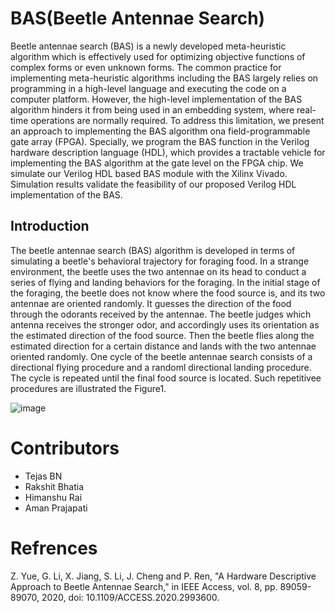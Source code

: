 # BAS(Beetle Antennae Search)
Beetle antennae search (BAS) is a newly developed meta-heuristic algorithm which is effectively used for optimizing objective functions of complex forms or even unknown forms. The common practice for implementing meta-heuristic algorithms including the BAS largely relies on programming in a high-level language and executing the code on a computer platform. However, the high-level implementation of the BAS algorithm hinders it from being used in an embedding system, where real-time operations are
normally required. To address this limitation, we present an approach to implementing the BAS algorithm ona field-programmable gate array (FPGA). Specially, we program the BAS function in the Verilog hardware description language (HDL), which provides a tractable vehicle for implementing the BAS algorithm at the gate level on the FPGA chip. We simulate our Verilog HDL based BAS module with the Xilinx Vivado. Simulation results validate the feasibility of our proposed Verilog HDL implementation of the
BAS.

## Introduction
The beetle antennae search (BAS) algorithm is developed in terms of simulating a beetle's behavioral trajectory for foraging food. In a strange environment, the beetle uses the two antennae on its head to conduct a series of flying and landing behaviors for the foraging. In the initial stage of the foraging, the beetle does not know where the food source is, and its two antennae are oriented randomly. It guesses the direction of the food through the odorants received by the antennae. The beetle judges which antenna receives the stronger odor, and accordingly uses its orientation as the estimated direction of the food source. Then the beetle flies along the estimated direction for a certain distance and lands with the two antennae oriented randomly. One cycle of the beetle antennae search consists of a directional flying procedure and a randoml directional landing procedure. The cycle is repeated until the final food source is located. Such repetitivee procedures are illustrated the Figure1.

![image](https://user-images.githubusercontent.com/44607144/233145753-4acb3e5d-90f4-4f23-a785-64d0eb826ed9.png)
                                       
                                       
# Contributors
* Tejas BN 
* Rakshit Bhatia
* Himanshu Rai
* Aman Prajapati

# Refrences
Z. Yue, G. Li, X. Jiang, S. Li, J. Cheng and P. Ren, "A Hardware Descriptive Approach to Beetle Antennae Search," in IEEE Access, vol. 8, pp. 89059-89070, 2020, doi: 10.1109/ACCESS.2020.2993600. 




